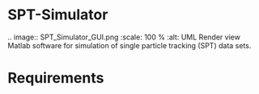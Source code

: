 # SPT-Simulator
.. image:: SPT_Simulator_GUI.png
   :scale: 100 %
   :alt: UML Render view
Matlab software for simulation of single particle tracking (SPT) data sets. 

# Requirements
